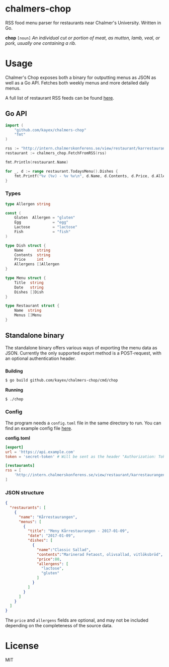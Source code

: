 # chalmers-chop
RSS food menu parser for restaurants near Chalmer's University. Written in Go.

**chop** `[noun]` *An individual cut or portion of meat, as mutton, lamb, veal, or pork, usually one containing a rib.*

# Usage
Chalmer's Chop exposes both a binary for outputting menus as JSON as well as a Go API. Fetches both weekly menus and more detailed daily menus.

A full list of restaurant RSS feeds can be found [here](http://chalmerskonferens.se/en/rss-2/).

## Go API
```go
import (
	"github.com/kayex/chalmers-chop"
	"fmt"
)

rss := "http://intern.chalmerskonferens.se/view/restaurant/karrestaurangen/Veckomeny.rss"
restaurant := chalmers_chop.FetchFromRSS(rss)

fmt.Println(restaurant.Name)

for _, d := range restaurant.TodaysMenu().Dishes {
	fmt.Printf("%v (%v) - %v %v\n", d.Name, d.Contents, d.Price, d.Allergens)
}
```

### Types
```go
type Allergen string

const (
	Gluten  Allergen = "gluten"
	Egg              = "egg"
	Lactose          = "lactose"
	Fish             = "fish"
)

type Dish struct {
	Name      string
	Contents  string
	Price     int
	Allergens []Allergen
}

type Menu struct {
	Title  string
	Date   string
	Dishes []Dish
}

type Restaurant struct {
	Name  string
	Menus []Menu
}

```

## Standalone binary
The standalone binary offers various ways of exporting the menu data as JSON. Currently the only supported export method is a POST-request, with an optional authentication header.

###
**Building**
```bash
$ go build github.com/kayex/chalmers-chop/cmd/chop
```

**Running**
```bash
$ ./chop
```

### Config
The program needs a `config.toml` file in the same directory to run. You can find an example config file [here](https://github.com/kayex/chalmers-chop/blob/master/config.toml.example).

**config.toml**
```toml
[export]
url = 'https://api.example.com'
token = 'secret-token' # Will be sent as the header "Authorization: Token secret-token"

[restaurants]
rss = [
    'http://intern.chalmerskonferens.se/view/restaurant/karrestaurangen/Veckomeny.rss' # Only weekly menu urls are necessary.
]
```

### JSON structure
```json
{
  "restaurants": [
    {
      "name": "Kårrestaurangen",
      "menus": [
        {
          "title": "Meny Kårrestaurangen - 2017-01-09",
          "date": "2017-01-09",
          "dishes": [
            {  
              "name":"Classic Sallad",
              "contents":"Marinerad Fetaost, olivsallad, vitlöksbröd",
              "price":80,
              "allergens": [  
                "lactose",
                "gluten"
              ]
            }
          ]
        }
      ]
    }
  ]
}
```
The `price` and `allergens` fields are optional, and may not be included depending on the completeness of the source data.

# License
MIT
